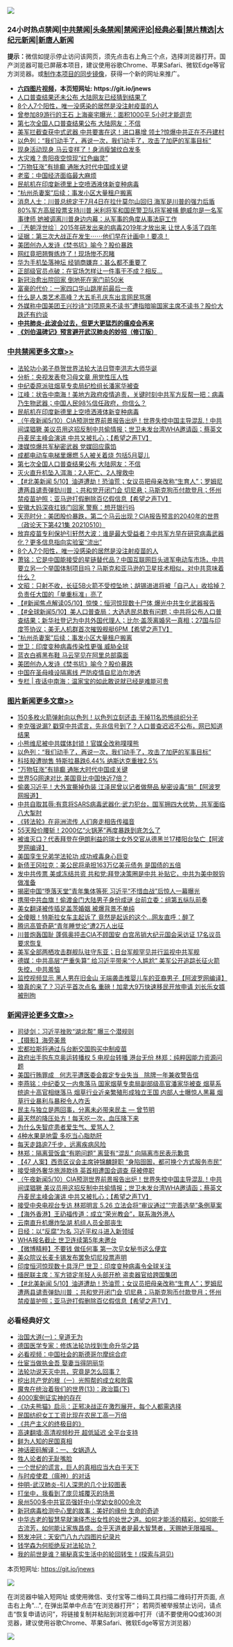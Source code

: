 ![](https://raw.githubusercontent.com/fqnews/bnews/master/64photo/fqnews-qr.jpg)

<div id="tt">
<h3>24小时热点禁闻|<a href="#%E4%B8%AD%E5%85%B1%E7%A6%81%E9%97%BB%E6%9B%B4%E5%A4%9A%E6%96%87%E7%AB%A0">中共禁闻</a>|<a href="#%E5%9B%BE%E7%89%87%E6%96%B0%E9%97%BB%E6%9B%B4%E5%A4%9A%E6%96%87%E7%AB%A0">头条禁闻</a>|<a href="#%E6%96%B0%E9%97%BB%E8%AF%84%E8%AE%BA%E6%9B%B4%E5%A4%9A%E6%96%87%E7%AB%A0">禁闻评论|<a href="#%E5%BF%85%E7%9C%8B%E7%BB%8F%E5%85%B8%E5%A5%BD%E6%96%87">经典必看|<a href="/video.md#%E7%A6%81%E7%89%87%E7%B2%BE%E9%80%89">禁片精选</a>|<a href="https://github.com/fqnews/djy/blob/master/gb/nf1351518.md#1">大纪元新闻</a>|<a href="https://github.com/fqnews/ntdtv/blob/master/gb/prog204.md#1">新唐人新闻</a></h3>
<div><b>提示：</b>微信如提示停止访问该网页，须先点击右上角三个点，选择浏览器打开。国产浏览器可能已屏蔽本项目，建议使用谷歌Chrome、苹果Safari、微软Edge等官方浏览器。或<a href="https://github.com/fqnews/bnews/blob/master/%E5%88%B6%E4%BD%9Cgit%E7%A6%81%E9%97%BB%E9%95%9C%E5%83%8F.md">制作本项目的同步镜像</a>，获得一个新的网址来推广。</div>
<ul>
<li><b><a href="http://d1.bdrive.tk/64.mp4" target="_blank">六四图片视频</a>，本页短网址: https://git.io/jnews</b></li>
<li><a href="/cnnews/20210510/1543482.md">人口普查结果还未公布 大陆网友已经猜到结果了</a></li>
<li><a href="/cbnews/20210511/1543910.md">8个人7个阳性，唯一没感染的居然是没注射疫苗的人</a></li>
<li><a href="/cnnews/20210510/1543604.md">曾参加89游行的王石 上海豪宅曝光：面积1000平 5小时才能逛完</a></li>
<li><a href="/cbnews/20210511/1544039.md">第七次全国人口普查结果公布 大陆网友：不信</a></li>
<li><a href="/cnnews/20210510/1543505.md">美军拦截查获中式武器 中共要害在这！进口暴增 领土?惊爆中共正在不丹建村</a></li>
<li><a href="/topimagenews/20210511/1543978.md">以色列：“我们动手了，再说一次，我们动手了，攻击了加萨的军事目标”</a></li>
<li><a href="/comments/20210511/1543680.md">现身活动现身 马云变样了！身消瘦皱纹白发多</a></li>
<li><a href="/cnnews/20210511/1543774.md">大灾难？贵阳夜空惊现“红色幽灵”</a></li>
<li><a href="/topimagenews/20210511/1543692.md">“万物狂涨”有排癫 通胀大时代中国成关键</a></li>
<li><a href="/comments/20210511/1543714.md">老蛮：中国经济面临最大麻烦</a></li>
<li><a href="/cbnews/20210511/1544061.md">民航机在印度新德里上空喷洒液体新变种病毒</a></li>
<li><a href="/cbnews/20210511/1543843.md">“杭州杀妻案”后续：事发小区大量租户搬离</a></li>
<li><a href="/bannedvideo/20210511/1543718.md">消息人士：川普总统定于7月4日在拉什莫尔山回归 海军是川普的强力后盾 80%军方高层投票支持川普 米利将军和国民警卫队将军被捕  鲍威尔是一名军事律师 她被调离川普身边内幕：从军事的角度从事法庭工作</a></li>
<li><a href="/ssgc/20210511/1543780.md">〖兲朝浮世绘〗2015年研发出来的病毒2019年才放出来 让世人多活了四年</a></li>
<li><a href="/bannedvideo/20210510/1543532.md">证据：第三次大战正在发生⋯⋯他们早在计画中！要凉！</a></li>
<li><a href="/cbnews/20210511/1543829.md">美团创办人发诗《焚书坑》喻今？股价暴跌</a></li>
<li><a href="/worldnews/20210511/1543862.md">网红竟把翘臀练炸了！现场惨不忍睹</a></li>
<li><a href="/finance/20210511/1543694.md">华为手机坠落神坛 经销商嫌弃：甚么都不重要了</a></li>
<li><a href="/cnnews/20210510/1543623.md">正部级官员点破：在官场怎样让一件事干不成？相反…</a></li>
<li><a href="/cnnews/20210510/1543492.md">新冠治愈出院回家 倒地死在家门前50米</a></li>
<li><a href="/comments/20210511/1543986.md">富豪的代价：一家四口华山跳崖前最后一夜</a></li>
<li><a href="/cbnews/20210511/1543770.md">什么是人类艺术高峰？大五毛孔庆东出言网民骂爆</a></li>
<li><a href="/headline/20210511/1543690.md">外媒称中国美团王兴抄诗“刘项原来不读书”遭指暗喻国家主席不读书？股价大跌还有约谈</a></li>
<li><b><a href="/comments/20200211/1275071.md" target="_blank">中共肺炎-此波会过去，但更大更猛烈的瘟疫会再来</a></b></li>
<li><b><a href="/comments/20200207/1272816.md" target="_blank">《刘伯温碑记》预言避开武汉肺炎的妙招（修订版）</a></b></li>
</ul>
</div>

<div class="catlist">
<h3><a href="/cbnews/" target="_blank">中共禁闻</a><span><a href="/cbnews/" target="_blank" rel="nofollow">更多文章>></a></span></h3>
<ul>
<li><a href="/cbnews/20210511/1544198.md" target="_blank">法轮功小弟子恭贺世界法轮大法日暨李洪志大师华诞</a></li>
<li><a href="/cbnews/20210511/1544163.md" target="_blank">分析：央视发表夸习母文章 用党性压人性</a></li>
<li><a href="/cbnews/20210511/1544088.md" target="_blank">中纪委原派驻烟草专卖局纪检组长潘家华被查</a></li>
<li><a href="/cbnews/20210511/1544072.md" target="_blank">江峰：状告中南海！美地方政府疫情追责，关键时刻中共军方反帮一把：病毒乃生物武器；中国人民98%信任政府，你信么？</a></li>
<li><a href="/cbnews/20210511/1544061.md" target="_blank">民航机在印度新德里上空喷洒液体新变种病毒</a></li>
<li><a href="/comments/20210511/1544058.md" target="_blank">（午夜新闻5/10）CIA预测世界前景报告出炉！世界失控中国主导混乱！中共间谍猖獗 美议员用这招反制中共偷情报；世卫未发台湾WHA邀请函；蔡英文丹麦民主峰会演讲 中共又被扎心；【希望之声TV】</a></li>
<li><a href="/cbnews/20210511/1544051.md" target="_blank">澳媒惊爆共军秘密武器 党媒回应露馅</a></li>
<li><a href="/cbnews/20210511/1544040.md" target="_blank">成都电动车电梯里爆燃 5人被关着烧 包括5月婴儿</a></li>
<li><a href="/cbnews/20210511/1544039.md" target="_blank">第七次全国人口普查结果公布 大陆网友：不信</a></li>
<li><a href="/cbnews/20210511/1544022.md" target="_blank">灭火直升机坠入洱海：2人死亡、2人搜救中</a></li>
<li><a href="/comments/20210511/1543994.md" target="_blank">【#北美新闻 5/10】油道遭劫！恐油荒；女议员把母亲改称“生育人”；罗姆尼遭两县谴责弹劾川普  ；共和党开闭门会 切尼悬；马斯克狗币付款登月；怀州禁疫苗护照；亚马逊打假删除百亿假信息【希望之声TV】</a></li>
<li><a href="/cbnews/20210511/1543979.md" target="_blank">安徽大妈深夜扛铁门回家 警察：想开银行吗</a></li>
<li><a href="/cbnews/20210511/1543947.md" target="_blank">天亮时分：美团股价暴跌，第二个马云出现？CIA报告预言的2040年的世界（政论天下第421集 20210510）</a></li>
<li><a href="/comments/20210511/1543914.md" target="_blank">放弃疫苗专利保护引轩然大波：谁是最大受益者？中共军方早在研究病毒武器化？更多信息指向实验室“流出”</a></li>
<li><a href="/cbnews/20210511/1543910.md" target="_blank">8个人7个阳性，唯一没感染的居然是没注射疫苗的人</a></li>
<li><a href="/cbnews/20210511/1543889.md" target="_blank">萧铭：它是中国能接受的星链替代品？中国互联网巨头进军电动车市场，中共要立另一个举国体制项目吗？马斯克和亚马逊的卫星技术相似，对中共意味着什么？</a></li>
<li><a href="/cbnews/20210511/1543888.md" target="_blank">文昭：只射不收，长征5B火箭不受控坠地；胡锡进进将被「自己人」收拾掉？负责任大国的「单重标准」亮了</a></li>
<li><a href="/comments/20210511/1543864.md" target="_blank">【#新闻焦点解读05/10】惊悚：恒河惊现数十尸体  爆光中共生化武器报告</a></li>
<li><a href="/comments/20210511/1543845.md" target="_blank">【#全球新闻5/10】美人口普查局：大选选民总数有问题；中共将公布人口普查结果；新华社登记为中共外国代理人；比尔·盖茨离婚另一真相；27国与印度签协议；美无人机群首次摧毁舰艇6PM【希望之声TV】</a></li>
<li><a href="/cbnews/20210511/1543843.md" target="_blank">“杭州杀妻案”后续：事发小区大量租户搬离</a></li>
<li><a href="/cbnews/20210511/1543840.md" target="_blank">世卫：印度变种病毒传染性更强 威胁全球</a></li>
<li><a href="/cbnews/20210511/1543830.md" target="_blank">蓝衣白裤黑布鞋 马云罕见在阿里总部露面</a></li>
<li><a href="/cbnews/20210511/1543829.md" target="_blank">美团创办人发诗《焚书坑》喻今？股价暴跌</a></li>
<li><a href="/cbnews/20210511/1543815.md" target="_blank">中国在圣母峰设隔离线 严防疫情自尼泊尔渗透</a></li>
<li><a href="/cbnews/20210511/1543807.md" target="_blank">专栏 | 夜话中南海：温家宝的如此敢说就已经是难能可贵</a></li>

</ul>
</div>
<div class="catlist">
<h3><a href="/topimagenews/" target="_blank">图片新闻</a><span><a href="/topimagenews/" target="_blank" rel="nofollow">更多文章>></a></span></h3>
<ul>
<li><a href="/topimagenews/20210511/1544161.md" target="_blank">150多枚火箭弹射向以色列！以色列立刻还击 干掉11名恐怖组织分子</a></li>
<li><a href="/topimagenews/20210511/1544116.md" target="_blank">李克强说漏? 戳穿中共谎言，先兆信号到了？人口普查迟迟不公布，网已知道结果</a></li>
<li><a href="/topimagenews/20210511/1544059.md" target="_blank">小熊维尼被中共媒体封锁！官媒全改称噗噗熊</a></li>
<li><a href="/topimagenews/20210511/1543978.md" target="_blank">以色列：“我们动手了，再说一次，我们动手了，攻击了加萨的军事目标”</a></li>
<li><a href="/topimagenews/20210511/1543814.md" target="_blank">科技股遭抛售 特斯拉暴跌6.44% 纳斯达克重挫2.5%</a></li>
<li><a href="/topimagenews/20210511/1543692.md" target="_blank">“万物狂涨”有排癫 通胀大时代中国成关键</a></li>
<li><a href="/topimagenews/20210511/1543691.md" target="_blank">世界5G网速对比 美国竟比中国快近7倍？</a></li>
<li><a href="/topimagenews/20210509/1542876.md" target="_blank">偷袭习近平！大外宣撕掉伪装 江泽民曾以记者做祭品 秘密设毒“局”【阿波罗网报道】</a></li>
<li><a href="/topimagenews/20210509/1542826.md" target="_blank">中共自取其辱:有意将SARS病毒武器化;武力犯台，国军拥四大优势，共军面临八大掣肘</a></li>
<li><a href="/comments/20210509/1542786.md" target="_blank">《转法轮》在非洲流传 人们奔走相告传福音</a></li>
<li><a href="/topimagenews/20210509/1542725.md" target="_blank">55天股价腰斩！2000亿“火锅茅”再度暴跌到底怎么了</a></li>
<li><a href="/topimagenews/20210509/1542674.md" target="_blank">被谁灭口？代表拜登在伊朗利益的瑞士女外交官从德黑兰17楼阳台坠亡【阿波罗网编译】</a></li>
<li><a href="/comments/20210509/1542373.md" target="_blank">美国孪生兄弟学法轮功 成功戒毒身心巨变</a></li>
<li><a href="/topimagenews/20210509/1542534.md" target="_blank">新债王冈拉克：美公民将承担163万亿美元债务 是国债的五倍</a></li>
<li><a href="/topimagenews/20210508/1542346.md" target="_blank">发中共传票 美或冻结共资 共和党:拜登决策圈是中共 补贴它，中共为美中脱钩做准备</a></li>
<li><a href="/topimagenews/20210508/1542079.md" target="_blank">揭密中国“堕落天堂”青年集体等死 习近平“不惜血战”后惊人一幕曝光</a></li>
<li><a href="/topimagenews/20210507/1541572.md" target="_blank">携带中共血旗！偷渡金门大陆男子身份成谜 台前立委：组第五纵队前奏</a></li>
<li><a href="/topimagenews/20210507/1541541.md" target="_blank">美女翻译被传插足盖茨婚姻 被爆背景不单纯</a></li>
<li><a href="/topimagenews/20210507/1541452.md" target="_blank">全傻眼！特斯拉女车主起诉了 竟然是起诉的这个…网友直呼：醉了</a></li>
<li><a href="/topimagenews/20210507/1541400.md" target="_blank">腾讯高管奇葩“青年睡觉论”遭2万人出征</a></li>
<li><a href="/topimagenews/20210507/1541328.md" target="_blank">川普炮轰国耻 蓬佩奥抨击CIA不顾国安 白宫吊销大纪元国会采访证 17名议员要求恢复</a></li>
<li><a href="/topimagenews/20210507/1541311.md" target="_blank">美军全部两栖攻击群舰队驻守东亚；日台军舰罕见并行监视中共军舰</a></li>
<li><a href="/topimagenews/20210507/1541281.md" target="_blank">德媒：中共高层“严重失算” 给习近平带来“个人尴尬” 美军公开追踪长征火箭失控，中共羞恼</a></li>
<li><a href="/topimagenews/20210506/1540950.md" target="_blank">监控视频显示 黑人男在旧金山 无端袭击推婴儿车的亚裔男子【阿波罗网编译】</a></li>
<li><a href="/topimagenews/20210506/1540939.md" target="_blank">狼真的来了？习近平首次点名 重磅！加拿大9万快速移民开放申请 刘长乐女婿被刑拘</a></li>

</ul>
</div>
<div class="catlist">
<h3><a href="/comments/" target="_blank">新闻评论</a><span><a href="/comments/" target="_blank" rel="nofollow">更多文章>></a></span></h3>
<ul>
<li><a href="/comments/20210511/1544207.md" target="_blank">司徒剑：习近平挫败“湖北帮” 曝三个潜规则</a></li>
<li><a href="/comments/20210511/1544188.md" target="_blank">【摄影】海旁美景</a></li>
<li><a href="/comments/20210511/1544158.md" target="_blank">宏都拉斯将通过与台断交国购买中制疫苗</a></li>
<li><a href="/comments/20210511/1544152.md" target="_blank">政府出手购东京奥运转播权 5 电视台转播 港台无份 林郑：纯粹因能力资源问题</a></li>
<li><a href="/comments/20210511/1544151.md" target="_blank">美国行贿罪成ㅤ何志平遭医委会裁定专业失当ㅤ除牌一年兼收警告信</a></li>
<li><a href="/comments/20210511/1544128.md" target="_blank">李燕铭：中纪委又一内鬼落马 国家烟草专卖局副部级高官潘家华被查 烟草系统逾十高官相继落马 烟草行业近亲繁殖形成独立王国 内部人士曝惊人黑幕 烟草行业暴利与暴税令人咋舌</a></li>
<li><a href="/comments/20210511/1544122.md" target="_blank">民主与独立是两回事，分离未必带来民主 — 曾节明</a></li>
<li><a href="/comments/20210511/1544106.md" target="_blank">最天然的降压处方！每天吃一次，血压降下来</a></li>
<li><a href="/comments/20210511/1544105.md" target="_blank">为什么失智症患者爱生气、爱骂人？</a></li>
<li><a href="/comments/20210511/1544104.md" target="_blank">4种水果是地雷 多吃当心脂肪肝</a></li>
<li><a href="/comments/20210511/1544103.md" target="_blank">每天走路逾7千步，远离疾病风险</a></li>
<li><a href="/comments/20210511/1544081.md" target="_blank">林郑：隔离营饭盒“有啲问题” 离营有“混乱” 向隔离市民表示歉意</a></li>
<li><a href="/comments/20210511/1544080.md" target="_blank">【47 人案】西贡区议会主席钟锦麟辞职 “身陷囹圄，都可换个方式服务市民”</a></li>
<li><a href="/comments/20210511/1544079.md" target="_blank">接受境外奢华旅游款待 英首相遭国会调查 获被停职</a></li>
<li><a href="/comments/20210511/1544058.md" target="_blank">（午夜新闻5/10）CIA预测世界前景报告出炉！世界失控中国主导混乱！中共间谍猖獗 美议员用这招反制中共偷情报；世卫未发台湾WHA邀请函；蔡英文丹麦民主峰会演讲 中共又被扎心；【希望之声TV】</a></li>
<li><a href="/comments/20210511/1544050.md" target="_blank">接受中央电视台专访 林郑明言 5.26 立法会将“审议通过”“完善选举”条例草案</a></li>
<li><a href="/comments/20210511/1544049.md" target="_blank">【海外香港】王礽福传道：成立“荣光教会”，联系海外港人</a></li>
<li><a href="/comments/20210511/1544048.md" target="_blank">云南直升机爆炸坠湖 机组人员全部丧生</a></li>
<li><a href="/comments/20210511/1544047.md" target="_blank">日经：以“反腐”为名 习近平权斗进入新领域</a></li>
<li><a href="/comments/20210511/1544046.md" target="_blank">WHA报名截止 世卫连续第5年未邀台</a></li>
<li><a href="/comments/20210511/1544028.md" target="_blank">【微博精粹】不要钱 做任何事 第一次见女秘书这么便宜</a></li>
<li><a href="/comments/20210511/1544001.md" target="_blank">美众院议长麦卡锡发布罢免切尼投票声明</a></li>
<li><a href="/comments/20210511/1544000.md" target="_blank">印度恒河惊现数十具浮尸 世卫：印度变种病毒令全球关注</a></li>
<li><a href="/comments/20210511/1543999.md" target="_blank">缅民联主席：军方锁定年轻人头部开枪 盗卖器官给跨国集团</a></li>
<li><a href="/comments/20210511/1543994.md" target="_blank">【#北美新闻 5/10】油道遭劫！恐油荒；女议员把母亲改称“生育人”；罗姆尼遭两县谴责弹劾川普  ；共和党开闭门会 切尼悬；马斯克狗币付款登月；怀州禁疫苗护照；亚马逊打假删除百亿假信息【希望之声TV】</a></li>

</ul>
</div>

<div class="catlist">
<h3>必看经典好文</h3>
<ul>
<li><a href="/cbnews/20180307/911097.md" target="_blank">治国大道(一)：皇道无为</a></li>
<li><a href="/comments/20200607/783186.md" target="_blank">德国医学专家：修炼法轮功找到生命升华之路</a></li>
<li><a href="/comments/20200806/1375443.md" target="_blank">必看视频：中国社会的斯德哥尔摩综合症</a></li>
<li><a href="/lifebaike/20161111/612348.md" target="_blank">仕宦当做执金吾 娶妻当得阴丽华</a></li>
<li><a href="/comments/20210308/1500552.md" target="_blank">法轮功说天灭中共，究竟是怎么回事？</a></li>
<li><a href="/comments/20200629/1352460.md" target="_blank">挖出共产党的根（一）光照帮的成立和败露</a></li>
<li><a href="/topimagenews/20180602/951960.md" target="_blank">魔鬼在统治着我们的世界(13)：政治篇(下)</a></li>
<li><a href="/lifebaike/20201113/1430218.md" target="_blank">4000案例证实神的存在</a></li>
<li><a href="/comments/20200308/1290182.md" target="_blank">《功夫熊猫》启示：正邪决战正在激烈展开，每个人都需选择</a></li>
<li><a href="/lifebaike/20200515/1328783.md" target="_blank">民国纺织女工工资比现在农民工高一万倍</a></li>
<li><a href="/bookwiki/20171120/858084.md" target="_blank">《共产主义的终极目的》</a></li>
<li><a href="/comments/20210202/1479954.md" target="_blank">高速翻墙:高清视频秒开 超低延迟 全平台支持</a></li>
<li><a href="/comments/20200926/1403589.md" target="_blank">鲜为人知的民国真相</a></li>
<li><a href="/comments/20200609/1342224.md" target="_blank">神话密码解译：一、女娲造人</a></li>
<li><a href="/comments/20200606/783250.md" target="_blank">牲人论者的无耻嘴脸</a></li>
<li><a href="/comments/20200621/1348067.md" target="_blank">一个世纪的谎言，巨人的真相应当大白于天下</a></li>
<li><a href="/comments/20200327/1301424.md" target="_blank">与时疫使君（瘟神）的对话</a></li>
<li><a href="/comments/20200620/1347687.md" target="_blank">仲明-武汉肺炎-引人深思的几个比较图表</a></li>
<li><a href="/comments/20201015/1414242.md" target="_blank">打坐中，我看到了庞贝城覆灭的场景</a></li>
<li><a href="/comments/20200704/783272.md" target="_blank">泉州500多中共官员强奸中小学幼女8000余次</a></li>
<li><a href="/cbnews/20210421/1530674.md" target="_blank">新冠病毒检测中心里的故事：美好的缘份 生命的奇迹</a></li>
<li><a href="/comments/20210420/1529876.md" target="_blank">中华古老的智慧早就演绎杰出女性的处世之道。如何才能活的精彩，如何能千古流芳，如何能让家族昌盛。合乎天道者是最大智慧者，天赐她无限福报。</a></li>
<li><a href="/comments/20200604/783200.md" target="_blank">怒发冲冠：天安门八九六四图片纪录片</a></li>
<li><a href="/comments/20210123/1473430.md" target="_blank">钱学森为何拒绝反对法轮功？</a></li>
<li><a href="/comments/20200715/1359453.md" target="_blank">我的前世是谁？揭秘真实生活中的轮回转生！(探索与洞见)</a></li>

</ul>
</div>

本页短网址: https://git.io/jnews

![](https://raw.githubusercontent.com/fqnews/bnews/master/64photo/fqnews-qr.jpg)

在浏览器中输入短网址 或使用微信、支付宝等二维码工具扫描二维码打开页面, 点击右上角"...", 在弹出菜单中点击“在浏览器打开”； 若网页被举报禁止访问，请点击“恢复申请访问”，将链接复制并粘贴到浏览器中打开（请不要使用QQ或360浏览器，建议使用谷歌Chrome、苹果Safari、微软Edge等官方浏览器）

![](https://raw.githubusercontent.com/fqnews/bnews/master/64photo/wx.jpg)